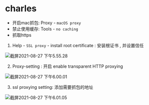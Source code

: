 # charles

- 开启mac抓包: Proxy - `macOS proxy`
- 禁止使用缓存: Tools - `no caching`
- 抓取https

1. Help - `SSL proxy` - install root certificate : 安装根证书 , 并设置信任

![截屏2021-08-27 下午5.55.28](https://note-1300941899.cos.ap-nanjing.myqcloud.com/%E6%88%AA%E5%B1%8F2021-08-27%20%E4%B8%8B%E5%8D%885.55.28.png)

2. Proxy-setting : 开启 enable transparent HTTP proxying

![截屏2021-08-27 下午6.00.01](https://note-1300941899.cos.ap-nanjing.myqcloud.com/%E6%88%AA%E5%B1%8F2021-08-27%20%E4%B8%8B%E5%8D%886.00.01.png)

3. ssl proxying setting: 添加需要抓包的地址

![截屏2021-08-27 下午6.01.05](https://note-1300941899.cos.ap-nanjing.myqcloud.com/%E6%88%AA%E5%B1%8F2021-08-27%20%E4%B8%8B%E5%8D%886.01.05.png)


